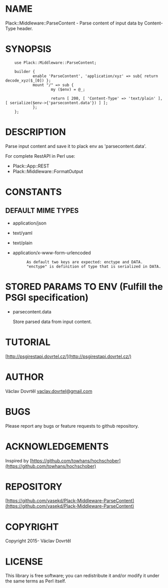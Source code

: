 # NAME

Plack::Middleware::ParseContent - Parse content of input data by Content-Type header.

# SYNOPSIS

        use Plack::Middleware::ParseContent;

        builder {
                enable 'ParseContent', 'application/xyz' => sub{ return decode_xyz($_[0]) };
                mount "/" => sub { 
                        my ($env) = @_;

                        return [ 200, [ 'Content-Type' => 'text/plain' ], [ serialize($env->{'parsecontent.data'}) ] ];
                };
        };

# DESCRIPTION

Parse input content and save it to plack env as 'parsecontent.data'.

For complete RestAPI in Perl use: 

- Plack::App::REST
- Plack::Middleware::FormatOutput

# CONSTANTS

## DEFAULT MIME TYPES

- application/json
- text/yaml
- text/plain
- application/x-www-form-urlencoded

            As default two keys are expected: enctype and DATA.
            "enctype" is definition of type that is serialized in DATA.

# STORED PARAMS TO ENV (Fulfill the PSGI specification)

- parsecontent.data

    Store parsed data from input content.

# TUTORIAL

[http://psgirestapi.dovrtel.cz/](http://psgirestapi.dovrtel.cz/)

# AUTHOR

Václav Dovrtěl <vaclav.dovrtel@gmail.com>

# BUGS

Please report any bugs or feature requests to github repository.

# ACKNOWLEDGEMENTS

Inspired by [https://github.com/towhans/hochschober](https://github.com/towhans/hochschober)

# REPOSITORY

[https://github.com/vasekd/Plack-Middleware-ParseContent](https://github.com/vasekd/Plack-Middleware-ParseContent)

# COPYRIGHT

Copyright 2015- Václav Dovrtěl

# LICENSE

This library is free software; you can redistribute it and/or modify
it under the same terms as Perl itself.
